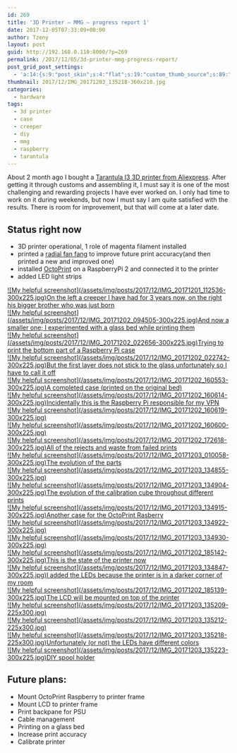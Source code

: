 ```yaml
---
id: 269
title: '3D Printer – MMG – progress report 1'
date: 2017-12-05T07:33:09+00:00
author: Tzeny
layout: post
guid: http://192.168.0.110:8000/?p=269
permalink: /2017/12/05/3d-printer-mmg-progress-report/
post_grid_post_settings:
  - 'a:14:{s:9:"post_skin";s:4:"flat";s:19:"custom_thumb_source";s:89:"https://tzeny.com/wp-content/plugins/post-grid/assets/frontend/css/images/placeholder.png";s:16:"thumb_custom_url";s:0:"";s:17:"font_awesome_icon";s:0:"";s:23:"font_awesome_icon_color";s:0:"";s:22:"font_awesome_icon_size";s:0:"";s:17:"custom_youtube_id";s:0:"";s:15:"custom_vimeo_id";s:0:"";s:21:"custom_dailymotion_id";s:0:"";s:14:"custom_mp3_url";s:0:"";s:20:"custom_soundcloud_id";s:0:"";s:16:"custom_video_MP4";s:0:"";s:16:"custom_video_OGV";s:0:"";s:17:"custom_video_WEBM";s:0:"";}'
thumbnail: 2017/12/IMG_20171203_135218-360x210.jpg
categories:
  - hardware
tags:
  - 3d printer
  - case
  - creeper
  - diy
  - mmg
  - raspberry
  - tarantula
---
```

About 2 month ago I bought a [Tarantula I3 3D printer from Aliexpress](https://www.aliexpress.com/item/2016-Newest-TEVO-Tarantula-I3Aluminium-Extrusion-3D-Printer-kit-printer-3d-printing-2-Rolls-Filament-8GB/32596996503.html?spm=a2g0s.9042311.0.0.6nm20Z). After getting it through customs and assembling it, I must say it is one of the most challenging and rewarding projects I have ever worked on. I only had time to work on it during weekends, but now I must say I am quite satisfied with the results. There is room for improvement, but that will come at a later date.

## Status right now

  * 3D printer operational, 1 role of magenta filament installed
  * printed a [radial fan fang](https://www.thingiverse.com/thing:2175956) to improve future print accuracy(and then printed a new and improved one)
  * installed [OctoPrint](http://octoprint.org/) on a RaspberryPi 2 and connected it to the printer
  * added LED light strips

<div class="rl-gallery-container" id="rl-gallery-container-21" data-gallery_id="0"> <div class="rl-gallery rl-basicgrid-gallery " id="rl-gallery-21" data-gallery_no="21"> 

<div class="rl-gallery-item">
  <a href="https://tzeny.com/wp-content/uploads/2017/12/IMG_20171201_112536.jpg" title="On the left a creeper I have had for 3 years now, on the right his bigger brother who was just born" data-rl_title="On the left a creeper I have had for 3 years now, on the right his bigger brother who was just born" class="rl-gallery-link" data-rl_caption="" data-rel="lightbox-gallery-21">![My helpful screenshot](/assets/img/posts/2017/12/IMG_20171201_112536-300x225.jpg)<span class="rl-gallery-caption"><span class="rl-gallery-item-title">On the left a creeper I have had for 3 years now, on the right his bigger brother who was just born</span></span></a>
</div>

<div class="rl-gallery-item">
  <a href="https://tzeny.com/wp-content/uploads/2017/12/IMG_20171202_094505.jpg" title="And now a smaller one; I experimented with a glass bed while printing them" data-rl_title="And now a smaller one; I experimented with a glass bed while printing them" class="rl-gallery-link" data-rl_caption="" data-rel="lightbox-gallery-21">![My helpful screenshot](/assets/img/posts/2017/12/IMG_20171202_094505-300x225.jpg)<span class="rl-gallery-caption"><span class="rl-gallery-item-title">And now a smaller one; I experimented with a glass bed while printing them</span></span></a>
</div>

<div class="rl-gallery-item">
  <a href="https://tzeny.com/wp-content/uploads/2017/12/IMG_20171202_022656.jpg" title="Trying to print the bottom part of a Raspberry Pi case" data-rl_title="Trying to print the bottom part of a Raspberry Pi case" class="rl-gallery-link" data-rl_caption="" data-rel="lightbox-gallery-21">![My helpful screenshot](/assets/img/posts/2017/12/IMG_20171202_022656-300x225.jpg)<span class="rl-gallery-caption"><span class="rl-gallery-item-title">Trying to print the bottom part of a Raspberry Pi case</span></span></a>
</div>

<div class="rl-gallery-item">
  <a href="https://tzeny.com/wp-content/uploads/2017/12/IMG_20171202_022742.jpg" title="But the first layer does not stick to the glass unfortunately so I have to call it off" data-rl_title="But the first layer does not stick to the glass unfortunately so I have to call it off" class="rl-gallery-link" data-rl_caption="" data-rel="lightbox-gallery-21">![My helpful screenshot](/assets/img/posts/2017/12/IMG_20171202_022742-300x225.jpg)<span class="rl-gallery-caption"><span class="rl-gallery-item-title">But the first layer does not stick to the glass unfortunately so I have to call it off</span></span></a>
</div>

<div class="rl-gallery-item">
  <a href="https://tzeny.com/wp-content/uploads/2017/12/IMG_20171202_160553.jpg" title="A completed case (printed on the original bed)" data-rl_title="A completed case (printed on the original bed)" class="rl-gallery-link" data-rl_caption="" data-rel="lightbox-gallery-21">![My helpful screenshot](/assets/img/posts/2017/12/IMG_20171202_160553-300x225.jpg)<span class="rl-gallery-caption"><span class="rl-gallery-item-title">A completed case (printed on the original bed)</span></span></a>
</div>

<div class="rl-gallery-item">
  <a href="https://tzeny.com/wp-content/uploads/2017/12/IMG_20171202_160614.jpg" title="Incidentally this is the Raspberry Pi responsible for my VPN" data-rl_title="Incidentally this is the Raspberry Pi responsible for my VPN" class="rl-gallery-link" data-rl_caption="" data-rel="lightbox-gallery-21">![My helpful screenshot](/assets/img/posts/2017/12/IMG_20171202_160614-300x225.jpg)<span class="rl-gallery-caption"><span class="rl-gallery-item-title">Incidentally this is the Raspberry Pi responsible for my VPN</span></span></a>
</div>

<div class="rl-gallery-item">
  <a href="https://tzeny.com/wp-content/uploads/2017/12/IMG_20171202_160619.jpg" title="" data-rl_title="" class="rl-gallery-link" data-rl_caption="" data-rel="lightbox-gallery-21">![My helpful screenshot](/assets/img/posts/2017/12/IMG_20171202_160619-300x225.jpg)</a>
</div>

<div class="rl-gallery-item">
  <a href="https://tzeny.com/wp-content/uploads/2017/12/IMG_20171202_160600.jpg" title="" data-rl_title="" class="rl-gallery-link" data-rl_caption="" data-rel="lightbox-gallery-21">![My helpful screenshot](/assets/img/posts/2017/12/IMG_20171202_160600-300x225.jpg)</a>
</div>

<div class="rl-gallery-item">
  <a href="https://tzeny.com/wp-content/uploads/2017/12/IMG_20171202_172618.jpg" title="All of the rejects and waste from failed prints" data-rl_title="All of the rejects and waste from failed prints" class="rl-gallery-link" data-rl_caption="" data-rel="lightbox-gallery-21">![My helpful screenshot](/assets/img/posts/2017/12/IMG_20171202_172618-300x225.jpg)<span class="rl-gallery-caption"><span class="rl-gallery-item-title">All of the rejects and waste from failed prints</span></span></a>
</div>

<div class="rl-gallery-item">
  <a href="https://tzeny.com/wp-content/uploads/2017/12/IMG_20171203_010058.jpg" title="The evolution of the parts" data-rl_title="The evolution of the parts" class="rl-gallery-link" data-rl_caption="" data-rel="lightbox-gallery-21">![My helpful screenshot](/assets/img/posts/2017/12/IMG_20171203_010058-300x225.jpg)<span class="rl-gallery-caption"><span class="rl-gallery-item-title">The evolution of the parts</span></span></a>
</div>

<div class="rl-gallery-item">
  <a href="https://tzeny.com/wp-content/uploads/2017/12/IMG_20171203_134855.jpg" title="" data-rl_title="" class="rl-gallery-link" data-rl_caption="" data-rel="lightbox-gallery-21">![My helpful screenshot](/assets/img/posts/2017/12/IMG_20171203_134855-300x225.jpg)</a>
</div>

<div class="rl-gallery-item">
  <a href="https://tzeny.com/wp-content/uploads/2017/12/IMG_20171203_134904.jpg" title="The evolution of the calibration cube throughout different prints" data-rl_title="The evolution of the calibration cube throughout different prints" class="rl-gallery-link" data-rl_caption="" data-rel="lightbox-gallery-21">![My helpful screenshot](/assets/img/posts/2017/12/IMG_20171203_134904-300x225.jpg)<span class="rl-gallery-caption"><span class="rl-gallery-item-title">The evolution of the calibration cube throughout different prints</span></span></a>
</div>

<div class="rl-gallery-item">
  <a href="https://tzeny.com/wp-content/uploads/2017/12/IMG_20171203_134915.jpg" title="Another case for the OctoPrint Rasberry" data-rl_title="Another case for the OctoPrint Rasberry" class="rl-gallery-link" data-rl_caption="" data-rel="lightbox-gallery-21">![My helpful screenshot](/assets/img/posts/2017/12/IMG_20171203_134915-300x225.jpg)<span class="rl-gallery-caption"><span class="rl-gallery-item-title">Another case for the OctoPrint Rasberry</span></span></a>
</div>

<div class="rl-gallery-item">
  <a href="https://tzeny.com/wp-content/uploads/2017/12/IMG_20171203_134922.jpg" title="" data-rl_title="" class="rl-gallery-link" data-rl_caption="" data-rel="lightbox-gallery-21">![My helpful screenshot](/assets/img/posts/2017/12/IMG_20171203_134922-300x225.jpg)</a>
</div>

<div class="rl-gallery-item">
  <a href="https://tzeny.com/wp-content/uploads/2017/12/IMG_20171203_134930.jpg" title="" data-rl_title="" class="rl-gallery-link" data-rl_caption="" data-rel="lightbox-gallery-21">![My helpful screenshot](/assets/img/posts/2017/12/IMG_20171203_134930-300x225.jpg)</a>
</div>

<div class="rl-gallery-item">
  <a href="https://tzeny.com/wp-content/uploads/2017/12/IMG_20171202_185142.jpg" title="This is the state of the printer now" data-rl_title="This is the state of the printer now" class="rl-gallery-link" data-rl_caption="" data-rel="lightbox-gallery-21">![My helpful screenshot](/assets/img/posts/2017/12/IMG_20171202_185142-300x225.jpg)<span class="rl-gallery-caption"><span class="rl-gallery-item-title">This is the state of the printer now</span></span></a>
</div>

<div class="rl-gallery-item">
  <a href="https://tzeny.com/wp-content/uploads/2017/12/IMG_20171203_134847.jpg" title="I added the LEDs because the printer is in a darker corner of my room" data-rl_title="I added the LEDs because the printer is in a darker corner of my room" class="rl-gallery-link" data-rl_caption="" data-rel="lightbox-gallery-21">![My helpful screenshot](/assets/img/posts/2017/12/IMG_20171203_134847-300x225.jpg)<span class="rl-gallery-caption"><span class="rl-gallery-item-title">I added the LEDs because the printer is in a darker corner of my room</span></span></a>
</div>

<div class="rl-gallery-item">
  <a href="https://tzeny.com/wp-content/uploads/2017/12/IMG_20171202_185139.jpg" title="The LCD will be mounted on top of the printer" data-rl_title="The LCD will be mounted on top of the printer" class="rl-gallery-link" data-rl_caption="" data-rel="lightbox-gallery-21">![My helpful screenshot](/assets/img/posts/2017/12/IMG_20171202_185139-300x225.jpg)<span class="rl-gallery-caption"><span class="rl-gallery-item-title">The LCD will be mounted on top of the printer</span></span></a>
</div>

<div class="rl-gallery-item">
  <a href="https://tzeny.com/wp-content/uploads/2017/12/IMG_20171203_135209.jpg" title="" data-rl_title="" class="rl-gallery-link" data-rl_caption="" data-rel="lightbox-gallery-21">![My helpful screenshot](/assets/img/posts/2017/12/IMG_20171203_135209-225x300.jpg)</a>
</div>

<div class="rl-gallery-item">
  <a href="https://tzeny.com/wp-content/uploads/2017/12/IMG_20171203_135212.jpg" title="" data-rl_title="" class="rl-gallery-link" data-rl_caption="" data-rel="lightbox-gallery-21">![My helpful screenshot](/assets/img/posts/2017/12/IMG_20171203_135212-225x300.jpg)</a>
</div>

<div class="rl-gallery-item">
  <a href="https://tzeny.com/wp-content/uploads/2017/12/IMG_20171203_135218.jpg" title="Unfortunately (or not) the LEDs have different colors" data-rl_title="Unfortunately (or not) the LEDs have different colors" class="rl-gallery-link" data-rl_caption="" data-rel="lightbox-gallery-21">![My helpful screenshot](/assets/img/posts/2017/12/IMG_20171203_135218-225x300.jpg)<span class="rl-gallery-caption"><span class="rl-gallery-item-title">Unfortunately (or not) the LEDs have different colors</span></span></a>
</div>

<div class="rl-gallery-item">
  <a href="https://tzeny.com/wp-content/uploads/2017/12/IMG_20171203_135223.jpg" title="DIY spool holder" data-rl_title="DIY spool holder" class="rl-gallery-link" data-rl_caption="" data-rel="lightbox-gallery-21">![My helpful screenshot](/assets/img/posts/2017/12/IMG_20171203_135223-300x225.jpg)<span class="rl-gallery-caption"><span class="rl-gallery-item-title">DIY spool holder</span></span></a>
</div></div> </div>

## Future plans:

  * Mount OctoPrint Raspberry to printer frame
  * Mount LCD to printer frame
  * Print backpane for PSU
  * Cable management
  * Printing on a glass bed
  * Increase print accuracy
  * Calibrate printer
